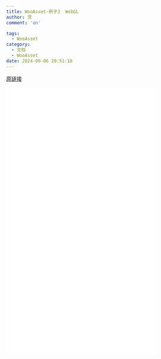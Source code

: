 ```yaml
---
title: WooAsset-例子3  WebGL
author: 灵
comment: 'on'

tags:
  - WooAsset
category:
  - 文档
  - WooAsset
date: 2024-09-06 20:51:18
---
```


[原链接](/Webs/ShaderGame/index.html)
<p>
    <div style="width:405px; height:720px;border:none;text-align:center">
		<iframe allowtransparency="yes" frameborder="0" width="100%" height="100%" src="/Webs/ShaderGame/index.html"/>
	</div>
</p>
